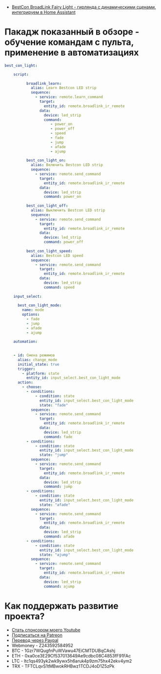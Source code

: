 * [BestCon BroadLink Fairy Light - гирлянда с динамическими сценами, интегрируем в Home Assistant](https://youtu.be/WW3_n8uLo7A)

# Пакадж показанный в обзоре - обучение командам с пульта, применение в автоматизациях


```yaml
best_con_light:

    script:
    
          broadlink_learn:
            alias: Learn Bestcon LED strip
            sequence:
              - service: remote.learn_command
                target:
                  entity_id: remote.broadlink_ir_remote
                data:
                  device: led_strip
                  command: 
                     - power_on
                     - power_off
                     - speed
                     - fade
                     - jump
                     - afade
                     - ajump
        
          best_con_light_on:
            alias: Включить Bestcon LED strip
            sequence:
              - service: remote.send_command
                target:
                  entity_id: remote.broadlink_ir_remote
                data:
                  device: led_strip
                  command: power_on
                  
          best_con_light_off:
            alias: Выключить Bestcon LED strip
            sequence:
              - service: remote.send_command
                target:
                  entity_id: remote.broadlink_ir_remote
                data:
                  device: led_strip
                  command: power_off
                  
          best_con_light_speed:
            alias: Bestcon LED speed
            sequence:
              - service: remote.send_command
                target:
                  entity_id: remote.broadlink_ir_remote
                data:
                  device: led_strip
                  command: speed
                  
    input_select:               
               
      best_con_light_mode:
        name: mode
        options:
          - fade
          - jump
          - afade
          - ajump
          
    automation:               
               
               
    - id: Смена режимов
      alias: change_mode
      initial_state: true
      trigger:
        - platform: state
          entity_id: input_select.best_con_light_mode
      action:
        - choose:
          - conditions:
              - condition: state
                entity_id: input_select.best_con_light_mode
                state: "fade"               
            sequence:
              - service: remote.send_command
                target:
                  entity_id: remote.broadlink_ir_remote
                data:
                  device: led_strip
                  command: fade      
          - conditions:
              - condition: state
                entity_id: input_select.best_con_light_mode
                state: "jump"               
            sequence:
              - service: remote.send_command
                target:
                  entity_id: remote.broadlink_ir_remote
                data:
                  device: led_strip
                  command: jump          
          - conditions:
              - condition: state
                entity_id: input_select.best_con_light_mode
                state: "afade"               
            sequence:
              - service: remote.send_command
                target:
                  entity_id: remote.broadlink_ir_remote
                data:
                  device: led_strip
                  command: afade           
          - conditions:
              - condition: state
                entity_id: input_select.best_con_light_mode
                state: "ajump"               
            sequence:
              - service: remote.send_command
                target:
                  entity_id: remote.broadlink_ir_remote
                data:
                  device: led_strip
                  command: ajump 
```

# Как поддержать развитие проекта?
* [Стать спонсором моего Youtube](http://kvazis.link/sponsorship)
* [Подписаться на Patreon](http://kvazis.link/patreon)
* [Перевод через Paypal](http://kvazis.link/paypal)
* Webmoney - Z243592584952
* BTC - 1Gzr7WQugfnPuWVawu47EiCMTDUBqCAshj
* ETH - 0xa0ce3E29Cf537013649Ae9cdbc08C4853fF91FAc
* LTC - ltc1qs493yk2wk9ywx5h6aruk4p9zm75hx42ekv4ym2
* TRX - TFTCLqvS1tMBwokRHBwz1TCDJ4oD1Z5zPk